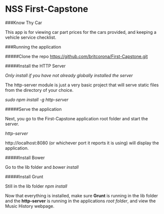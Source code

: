 # NSS First-Capstone

###Know Thy Car

This app is for viewing car part prices for the cars provided, and keeping a vehicle service checklist.

###Running the application

#####Clone the repo https://github.com/britcorona/First-Capstone.git

#####Install the HTTP Server

*Only install if you have not already globally installed the server*

The http-server module is just a very basic project that will serve static files from the directory of your choice.

*sudo npm install -g http-server*

#####Serve the application

Next, you go to the First-Capstone application root folder and start the server.

*http-server*

http://localhost:8080 (or whichever port it reports it is using) will display the application.

#####Install Bower

Go to the lib folder and *bower install*

#####Install Grunt

Still in the lib folder *npm install*

Now that everything is installed, make sure **Grunt** is running in the lib folder and the **http-server** is running in the applications *root folder*, and view the Music History webpage.